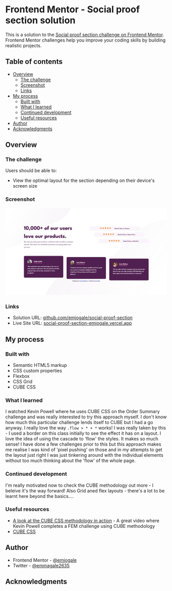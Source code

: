 # Frontend Mentor - Social proof section solution

This is a solution to the [Social proof section challenge on Frontend Mentor](https://www.frontendmentor.io/challenges/social-proof-section-6e0qTv_bA). Frontend Mentor challenges help you improve your coding skills by building realistic projects.

## Table of contents

- [Overview](#overview)
  - [The challenge](#the-challenge)
  - [Screenshot](#screenshot)
  - [Links](#links)
- [My process](#my-process)
  - [Built with](#built-with)
  - [What I learned](#what-i-learned)
  - [Continued development](#continued-development)
  - [Useful resources](#useful-resources)
- [Author](#author)
- [Acknowledgments](#acknowledgments)

## Overview

### The challenge

Users should be able to:

- View the optimal layout for the section depending on their device's screen size

### Screenshot

![](./images/screenshot.png)

### Links

- Solution URL: [github.com/emjogale/social-proof-section](https://github.com/emjogale/social-proof-section)
- Live Site URL: [social-proof-section-emjogale.vercel.app](https://social-proof-section-emjogale.vercel.app/)

## My process

### Built with

- Semantic HTML5 markup
- CSS custom properties
- Flexbox
- CSS Grid
- CUBE CSS

### What I learned

I watched Kevin Powell where he uses CUBE CSS on the Order Summary challenge and was really interested to try this approach myself. I don't know how much this particular challenge lends itself to CUBE but I had a go anyway. I really love the way `.flow > * + *` works! I was really taken by this - I used a border on this class initially to see the effect it has on a layout. I love the idea of using the cascade to 'flow' the styles. It makes so much sense! I have done a few challenges prior to this but this approach makes me realise I was kind of 'pixel pushing' on those and in my attempts to get the layout just right I was just tinkering around with the individual elements without too much thinking about the 'flow' of the whole page.

### Continued development

I'm really motivated now to check the CUBE methodology out more - I beleive it's the way forward!
Also Grid aned flex layouts - there's a lot to be learnt here beyond the basics....

### Useful resources

- [A look at the CUBE CSS methodology in action](https://www.youtube.com/watch?v=NanhQvnvbR8&t=1267s&ab_channel=KevinPowell) - A great video where Kevin Powell completes a FEM challenge using CUBE methodology
- [CUBE CSS](https://cube.fyi/)

## Author

- Frontend Mentor - [@emjogale](https://www.frontendmentor.io/profile/emjogale)
- Twitter - [@emmagale2635](https://www.twitter.com/emmagale2635)

## Acknowledgments

